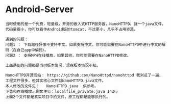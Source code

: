 # Android-Server


    当时使用的是一个免费，轻量级，开源的嵌入式HTTP服务器，NanoHTTPD。就一个java文件，代码量很小，你可以看作Android版的tomcat，不过更小，几乎不占用资源。
    
    遇到的问题：
    问题1 ： 下载路径好像不支持中文。如果支持中文，你可能需要在NanoHTTPD中进行中文的解码（在自己app中编码）。
    问题2 ： 支持MP4在线播放，如果其他，你可能需要在NanoHTTPD修改。

    上面遇到的问题都是当时版本情况，现在版本情况不知。
         
    NanoHTTPD开源网站： https://github.com/NanoHttpd/nanohttpd 我浏览了一遍，工程文件很多，但其实核心文件就NanoHTTPD.java文件。
    本人修改的文件见：   NanoHTTPD.java  供参考。
    下载和在线播放示例文件见：localfile_private.java 143行
    上面2个文件都是真实项目中的文件，原工程都是能够执行的。
